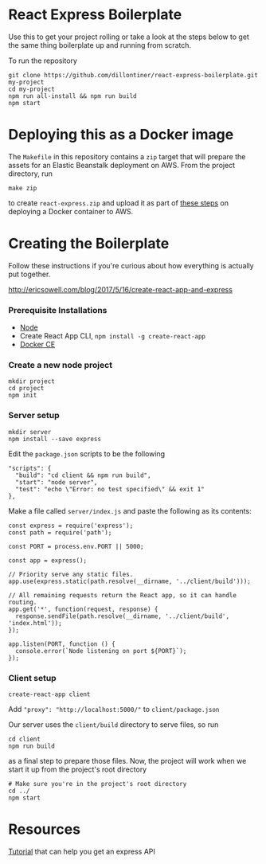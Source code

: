 # React Express Boilerplate

Use this to get your project rolling or take a look at the steps below to get the same thing boilerplate up and running from scratch.

To run the repository
```
git clone https://github.com/dillontiner/react-express-boilerplate.git my-project
cd my-project
npm run all-install && npm run build
npm start
```


# Deploying this as a Docker image

The `Makefile` in this repository contains a `zip` target that will prepare the assets for an Elastic Beanstalk deployment on AWS. From the project directory, run 
```
make zip
```
to create `react-express.zip` and upload it as part of [these steps](https://docs.aws.amazon.com/elasticbeanstalk/latest/dg/docker-singlecontainer-deploy.html) on deploying a Docker container to AWS.

# Creating the Boilerplate 

Follow these instructions if you're curious about how everything is actually put together.

http://ericsowell.com/blog/2017/5/16/create-react-app-and-express

### Prerequisite Installations
- [Node](https://nodejs.org/en/download/)
- Create React App CLI, `npm install -g create-react-app`
- [Docker CE](https://www.docker.com/community-edition)

### Create a new node project
```
mkdir project
cd project
npm init
```

### Server setup
```
mkdir server
npm install --save express
```

Edit the `package.json` scripts to be the following
```
"scripts": {
  "build": "cd client && npm run build",
  "start": "node server",
  "test": "echo \"Error: no test specified\" && exit 1"
},
```

Make a file called `server/index.js` and paste the following as its contents:

```
const express = require('express');
const path = require('path');

const PORT = process.env.PORT || 5000;

const app = express();

// Priority serve any static files.
app.use(express.static(path.resolve(__dirname, '../client/build')));

// All remaining requests return the React app, so it can handle routing.
app.get('*', function(request, response) {
  response.sendFile(path.resolve(__dirname, '../client/build', 'index.html'));
});

app.listen(PORT, function () {
  console.error(`Node listening on port ${PORT}`);
});
```

### Client setup
```
create-react-app client
```

Add `"proxy": "http://localhost:5000/"` to `client/package.json`

Our server uses the `client/build` directory to serve files, so run
```
cd client
npm run build
```

as a final step to prepare those files. Now, the project will work when we start it up from the project's root directory
```
# Make sure you're in the project's root directory
cd ../
npm start
```

# Resources

[Tutorial](https://medium.freecodecamp.org/how-to-make-create-react-app-work-with-a-node-backend-api-7c5c48acb1b0) that can help you get an express API
